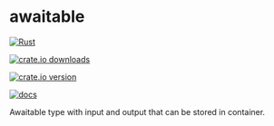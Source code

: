 # awaitable

[![Rust](https://github.com/NobodyXu/awaitable/actions/workflows/rust.yml/badge.svg)](https://github.com/NobodyXu/awaitable/actions/workflows/rust.yml)

[![crate.io downloads](https://img.shields.io/crates/d/awaitable)](https://crates.io/crates/awaitable)

[![crate.io version](https://img.shields.io/crates/v/awaitable)](https://crates.io/crates/awaitable)

[![docs](https://docs.rs/awaitable/badge.svg)](https://docs.rs/awaitable)

Awaitable type with input and output that can be stored in container.
